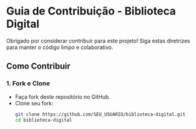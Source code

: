 # Guia de Contribuição - Biblioteca Digital

Obrigado por considerar contribuir para este projeto! Siga estas diretrizes para manter o código limpo e colaborativo.

## Como Contribuir

### 1. **Fork e Clone**
- Faça fork deste repositório no GitHub.
- Clone seu fork:  
  ```bash
  git clone https://github.com/SEU_USUARIO/biblioteca-digital.git
  cd biblioteca-digital